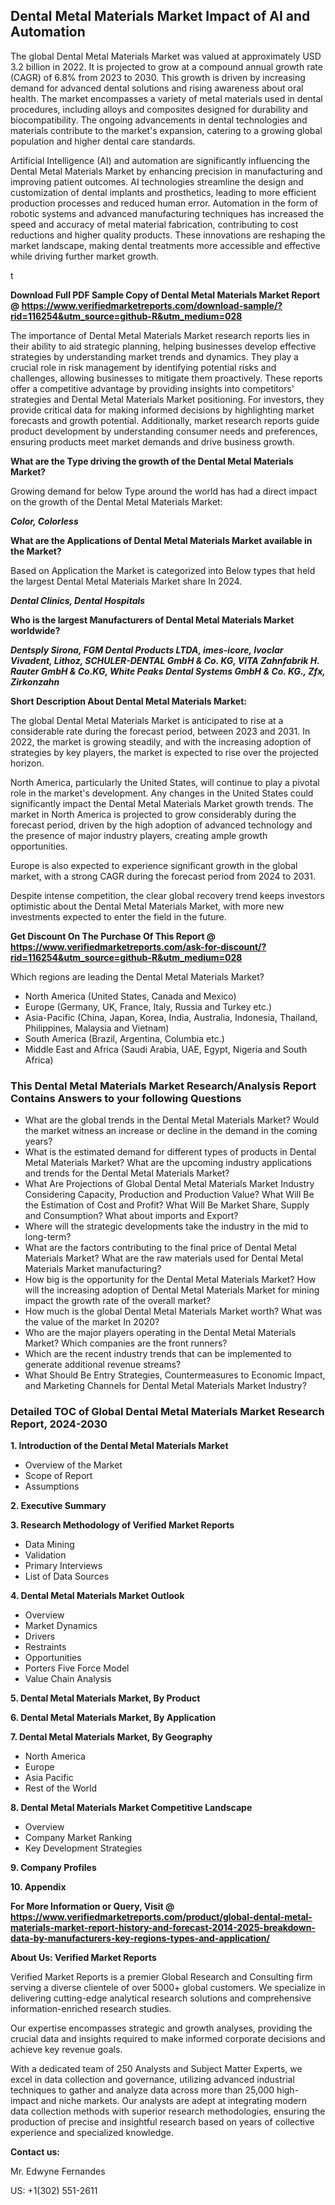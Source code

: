 <h2>Dental Metal Materials Market Impact of AI and Automation</h2><p>The global Dental Metal Materials Market was valued at approximately USD 3.2 billion in 2022. It is projected to grow at a compound annual growth rate (CAGR) of 6.8% from 2023 to 2030. This growth is driven by increasing demand for advanced dental solutions and rising awareness about oral health. The market encompasses a variety of metal materials used in dental procedures, including alloys and composites designed for durability and biocompatibility. The ongoing advancements in dental technologies and materials contribute to the market's expansion, catering to a growing global population and higher dental care standards.</p><p>Artificial Intelligence (AI) and automation are significantly influencing the Dental Metal Materials Market by enhancing precision in manufacturing and improving patient outcomes. AI technologies streamline the design and customization of dental implants and prosthetics, leading to more efficient production processes and reduced human error. Automation in the form of robotic systems and advanced manufacturing techniques has increased the speed and accuracy of metal material fabrication, contributing to cost reductions and higher quality products. These innovations are reshaping the market landscape, making dental treatments more accessible and effective while driving further market growth.</p>t</p><p id="" class=""><strong>Download Full PDF Sample Copy of Dental Metal Materials Market Report @ <a href="https://www.verifiedmarketreports.com/download-sample/?rid=116254&utm_source=github-R&utm_medium=028" target="_blank">https://www.verifiedmarketreports.com/download-sample/?rid=116254&utm_source=github-R&utm_medium=028</a></strong></p><p>The importance of&nbsp;Dental Metal Materials Market research reports lies in their ability to aid strategic planning, helping businesses develop effective strategies by understanding market trends and dynamics. They play a crucial role in risk management by identifying potential risks and challenges, allowing businesses to mitigate them proactively. These reports offer a competitive advantage by providing insights into competitors' strategies and Dental Metal Materials Market positioning. For investors, they provide critical data for making informed decisions by highlighting market forecasts and growth potential. Additionally, market research reports guide product development by understanding consumer needs and preferences, ensuring products meet market demands and drive business growth.</p><p><strong>What are the&nbsp;Type driving the growth of the Dental Metal Materials Market?</strong></p><p id="" class="">Growing demand for below Type around the world has had a direct impact on the growth of the Dental Metal Materials Market:</p><em><strong>Color, Colorless</strong></em></p><strong>What are the&nbsp;Applications&nbsp;of Dental Metal Materials Market available in the Market?</strong></p><p id="" class="">Based on Application the Market is categorized into Below types that held the largest Dental Metal Materials Market share In 2024.</p><em><strong>Dental Clinics, Dental Hospitals</strong></em></p><strong>Who is the largest Manufacturers of Dental Metal Materials Market worldwide?</strong></p><p><em><strong>Dentsply Sirona, FGM Dental Products LTDA, imes-icore, Ivoclar Vivadent, Lithoz, SCHULER-DENTAL GmbH & Co. KG, VITA Zahnfabrik H. Rauter GmbH & Co.KG, White Peaks Dental Systems GmbH & Co. KG., Zfx, Zirkonzahn</strong></em></p><p id="" class=""><strong>Short Description About Dental Metal Materials Market:</strong></p><p>The global Dental Metal Materials Market is anticipated to rise at a considerable rate during the forecast period, between 2023 and 2031. In 2022, the market is growing steadily, and with the increasing adoption of strategies by key players, the market is expected to rise over the projected horizon.</p><p>North America, particularly the United States, will continue to play a pivotal role in the market's development. Any changes in the United States could significantly impact the Dental Metal Materials Market growth trends. The market in North America is projected to grow considerably during the forecast period, driven by the high adoption of advanced technology and the presence of major industry players, creating ample growth opportunities.</p><p>Europe is also expected to experience significant growth in the global market, with a strong CAGR during the forecast period from 2024 to 2031.</p><p>Despite intense competition, the clear global recovery trend keeps investors optimistic about the Dental Metal Materials Market, with more new investments expected to enter the field in the future.</p><p id="" class=""><strong>Get Discount On The Purchase Of This Report @ <a href="https://www.verifiedmarketreports.com/ask-for-discount/?rid=116254&utm_source=github-R&utm_medium=028" target="_blank">https://www.verifiedmarketreports.com/ask-for-discount/?rid=116254&utm_source=github-R&utm_medium=028</a></strong></p>Which regions are leading the Dental Metal Materials Market?</p><ul><li>North America (United States, Canada and Mexico)</li><li>Europe (Germany, UK, France, Italy, Russia and Turkey etc.)</li><li>Asia-Pacific (China, Japan, Korea, India, Australia, Indonesia, Thailand, Philippines, Malaysia and Vietnam)</li><li>South America (Brazil, Argentina, Columbia etc.)</li><li>Middle East and Africa (Saudi Arabia, UAE, Egypt, Nigeria and South Africa)</li></ul><h3 id="" class="">This Dental Metal Materials Market Research/Analysis Report Contains Answers to your following Questions</h3><ul><li>What are the global trends in the Dental Metal Materials Market? Would the market witness an increase or decline in the demand in the coming years?</li><li>What is the estimated demand for different types of products in Dental Metal Materials Market? What are the upcoming industry applications and trends for the Dental Metal Materials Market?</li><li>What Are Projections of Global Dental Metal Materials Market Industry Considering Capacity, Production and Production Value? What Will Be the Estimation of Cost and Profit? What Will Be Market Share, Supply and Consumption? What about imports and Export?</li><li>Where will the strategic developments take the industry in the mid to long-term?</li><li>What are the factors contributing to the final price of Dental Metal Materials Market? What are the raw materials used for Dental Metal Materials Market manufacturing?</li><li>How big is the opportunity for the Dental Metal Materials Market? How will the increasing adoption of Dental Metal Materials Market for mining impact the growth rate of the overall market?</li><li>How much is the global Dental Metal Materials Market worth? What was the value of the market In 2020?</li><li>Who are the major players operating in the Dental Metal Materials Market? Which companies are the front runners?</li><li>Which are the recent industry trends that can be implemented to generate additional revenue streams?</li><li>What Should Be Entry Strategies, Countermeasures to Economic Impact, and Marketing Channels for Dental Metal Materials Market Industry?</li></ul><h3 id="" class="">Detailed TOC of Global Dental Metal Materials Market Research Report, 2024-2030</h3><p id="" class=""><strong>1. Introduction of the Dental Metal Materials Market</strong></p><ul><li>Overview of the Market</li><li>Scope of Report</li><li>Assumptions</li></ul><p id="" class=""><strong>2. Executive Summary</strong></p><p id="" class=""><strong>3. Research Methodology of Verified Market Reports</strong></p><ul><li>Data Mining</li><li>Validation</li><li>Primary Interviews</li><li>List of Data Sources</li></ul><p id="" class=""><strong>4. Dental Metal Materials Market Outlook</strong></p><ul><li>Overview</li><li>Market Dynamics</li><li>Drivers</li><li>Restraints</li><li>Opportunities</li><li>Porters Five Force Model</li><li>Value Chain Analysis</li></ul><p id="" class=""><strong>5. Dental Metal Materials Market, By Product</strong></p><p id="" class=""><strong>6. Dental Metal Materials Market, By Application</strong></p><p id="" class=""><strong>7. Dental Metal Materials Market, By Geography</strong></p><ul><li>North America</li><li>Europe</li><li>Asia Pacific</li><li>Rest of the World</li></ul><p id="" class=""><strong>8. Dental Metal Materials Market Competitive Landscape</strong></p><ul><li>Overview</li><li>Company Market Ranking</li><li>Key Development Strategies</li></ul><p id="" class=""><strong>9. Company Profiles</strong></p><p id="" class=""><strong>10. Appendix</strong></p><p id="" class=""><strong>For More Information or Query, Visit @ <a href="https://www.verifiedmarketreports.com/product/global-dental-metal-materials-market-report-history-and-forecast-2014-2025-breakdown-data-by-manufacturers-key-regions-types-and-application/" target="_blank">https://www.verifiedmarketreports.com/product/global-dental-metal-materials-market-report-history-and-forecast-2014-2025-breakdown-data-by-manufacturers-key-regions-types-and-application/</a></strong></p><p id="" class=""><strong>About Us: Verified Market Reports</strong></p><p id="" class="">Verified Market Reports is a premier Global Research and Consulting firm serving a diverse clientele of over 5000+ global customers. We specialize in delivering cutting-edge analytical research solutions and comprehensive information-enriched research studies.</p><p id="" class="">Our expertise encompasses strategic and growth analyses, providing the crucial data and insights required to make informed corporate decisions and achieve key revenue goals.</p><p id="" class="">With a dedicated team of 250 Analysts and Subject Matter Experts, we excel in data collection and governance, utilizing advanced industrial techniques to gather and analyze data across more than 25,000 high-impact and niche markets. Our analysts are adept at integrating modern data collection methods with superior research methodologies, ensuring the production of precise and insightful research based on years of collective experience and specialized knowledge.</p><p id="" class=""><strong>Contact us:</strong></p><p id="" class="">Mr. Edwyne Fernandes</p><p id="" class="">US: +1(302) 551-2611</p>